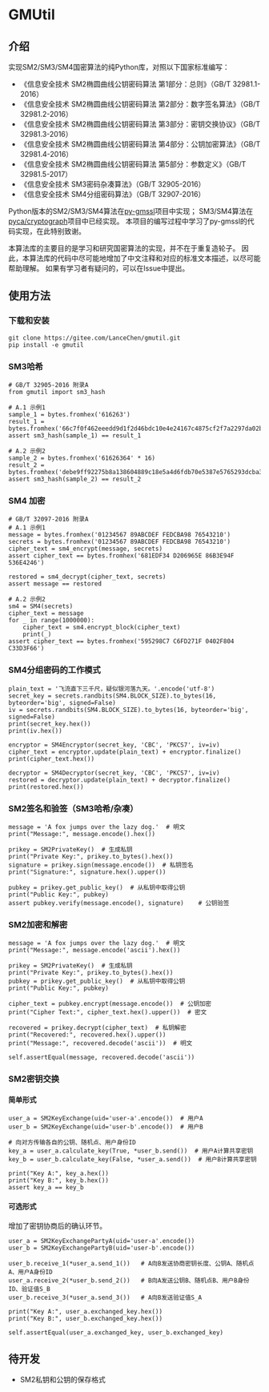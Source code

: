 # GMUtil

## 介绍

实现SM2/SM3/SM4国密算法的纯Python库，对照以下国家标准编写：

- 《信息安全技术 SM2椭圆曲线公钥密码算法 第1部分：总则》（GB/T 32981.1-2016）
- 《信息安全技术 SM2椭圆曲线公钥密码算法 第2部分：数字签名算法》（GB/T 32981.2-2016）
- 《信息安全技术 SM2椭圆曲线公钥密码算法 第3部分：密钥交换协议》（GB/T 32981.3-2016）
- 《信息安全技术 SM2椭圆曲线公钥密码算法 第4部分：公钥加密算法》（GB/T 32981.4-2016）
- 《信息安全技术 SM2椭圆曲线公钥密码算法 第5部分：参数定义》（GB/T 32981.5-2017）
- 《信息安全技术 SM3密码杂凑算法》（GB/T 32905-2016）
- 《信息安全技术 SM4分组密码算法》（GB/T 32907-2016）

Python版本的SM2/SM3/SM4算法在<a href = "https://github.com/py-gmssl/py-gmssl">py-gmssl</a>项目中实现；
SM3/SM4算法在<a href = "https://github.com/pyca/cryptography">pyca/cryptograph</a>项目中已经实现。
本项目的编写过程中学习了py-gmssl的代码实现，在此特别致谢。

本算法库的主要目的是学习和研究国密算法的实现，并不在于重复造轮子。
因此，本算法库的代码中尽可能地增加了中文注释和对应的标准文本描述，以尽可能帮助理解。
如果有学习者有疑问的，可以在Issue中提出。

## 使用方法

### 下载和安装

```
git clone https://gitee.com/LanceChen/gmutil.git
pip install -e gmutil
```

### SM3哈希

```
# GB/T 32905-2016 附录A
from gmutil import sm3_hash

# A.1 示例1
sample_1 = bytes.fromhex('616263')
result_1 = bytes.fromhex('66c7f0f462eeedd9d1f2d46bdc10e4e24167c4875cf2f7a2297da02b8f4ba8e0')
assert sm3_hash(sample_1) == result_1

# A.2 示例2
sample_2 = bytes.fromhex('61626364' * 16)
result_2 = bytes.fromhex('debe9ff92275b8a138604889c18e5a4d6fdb70e5387e5765293dcba39c0c5732')
assert sm3_hash(sample_2) == result_2
```

### SM4 加密

```
# GB/T 32097-2016 附录A
# A.1 示例1
message = bytes.fromhex('01234567 89ABCDEF FEDCBA98 76543210')
secrets = bytes.fromhex('01234567 89ABCDEF FEDCBA98 76543210')
cipher_text = sm4_encrypt(message, secrets)
assert cipher_text == bytes.fromhex('681EDF34 D206965E 86B3E94F 536E4246')

restored = sm4_decrypt(cipher_text, secrets)
assert message == restored

# A.2 示例2
sm4 = SM4(secrets)
cipher_text = message
for _ in range(1000000):
    cipher_text = sm4.encrypt_block(cipher_text)
    print(_)
assert cipher_text == bytes.fromhex('595298C7 C6FD271F 0402F804 C33D3F66')
```

### SM4分组密码的工作模式

```
plain_text = '飞流直下三千尺，疑似银河落九天。'.encode('utf-8')
secret_key = secrets.randbits(SM4.BLOCK_SIZE).to_bytes(16, byteorder='big', signed=False)
iv = secrets.randbits(SM4.BLOCK_SIZE).to_bytes(16, byteorder='big', signed=False)
print(secret_key.hex())
print(iv.hex())

encryptor = SM4Encryptor(secret_key, 'CBC', 'PKCS7', iv=iv)
cipher_text = encryptor.update(plain_text) + encryptor.finalize()
print(cipher_text.hex())

decryptor = SM4Decryptor(secret_key, 'CBC', 'PKCS7', iv=iv)
restored = decryptor.update(plain_text) + decryptor.finalize()
print(restored.hex())

```

### SM2签名和验签（SM3哈希/杂凑）

```
message = 'A fox jumps over the lazy dog.'  # 明文
print("Message:", message.encode().hex())

prikey = SM2PrivateKey()  # 生成私钥
print("Private Key:", prikey.to_bytes().hex())
signature = prikey.sign(message.encode())  # 私钥签名
print("Signature:", signature.hex().upper())

pubkey = prikey.get_public_key()  # 从私钥中取得公钥
print("Public Key:", pubkey)
assert pubkey.verify(message.encode(), signature)    # 公钥验签
```

### SM2加密和解密

```
message = 'A fox jumps over the lazy dog.'  # 明文
print("Message:", message.encode('ascii').hex())

prikey = SM2PrivateKey()  # 生成私钥
print("Private Key:", prikey.to_bytes().hex())
pubkey = prikey.get_public_key()  # 从私钥中取得公钥
print("Public Key:", pubkey)

cipher_text = pubkey.encrypt(message.encode())  # 公钥加密
print("Cipher Text:", cipher_text.hex().upper())  # 密文

recovered = prikey.decrypt(cipher_text)  # 私钥解密
print("Recovered:", recovered.hex().upper())
print("Message:", recovered.decode('ascii'))  # 明文

self.assertEqual(message, recovered.decode('ascii'))
```

### SM2密钥交换

#### 简单形式
```
user_a = SM2KeyExchange(uid='user-a'.encode())  # 用户A
user_b = SM2KeyExchange(uid='user-b'.encode())  # 用户B

# 向对方传输各自的公钥、随机点、用户身份ID
key_a = user_a.calculate_key(True, *user_b.send())  # 用户A计算共享密钥
key_b = user_b.calculate_key(False, *user_a.send())  # 用户B计算共享密钥

print("Key A:", key_a.hex())
print("Key B:", key_b.hex())
assert key_a == key_b
```

#### 可选形式

增加了密钥协商后的确认环节。

```
user_a = SM2KeyExchangePartyA(uid='user-a'.encode())
user_b = SM2KeyExchangePartyB(uid='user-b'.encode())

user_b.receive_1(*user_a.send_1())   # A向B发送协商密钥长度、公钥A、随机点A、用户A身份ID
user_a.receive_2(*user_b.send_2())   # B向A发送公钥B、随机点B、用户B身份ID、验证值S_B
user_b.receive_3(*user_a.send_3())   # A向B发送验证值S_A

print("Key A:", user_a.exchanged_key.hex())
print("Key B:", user_b.exchanged_key.hex())

self.assertEqual(user_a.exchanged_key, user_b.exchanged_key)
```

## 待开发

- SM2私钥和公钥的保存格式
